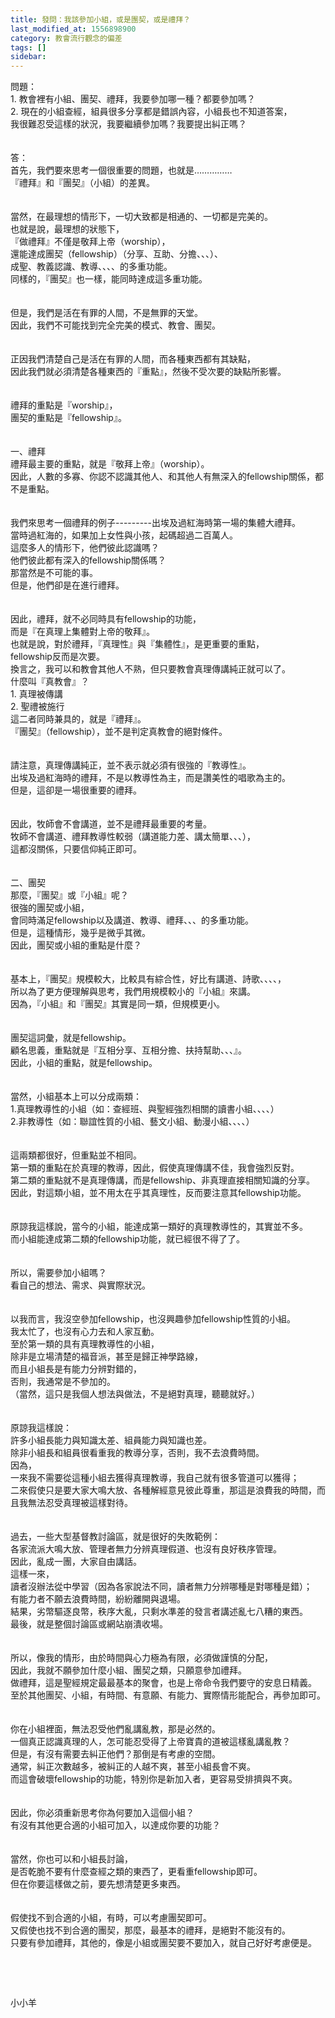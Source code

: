 ```yaml
---
title: 發問：我該參加小組，或是團契，或是禮拜？
last_modified_at: 1556898900
category: 教會流行觀念的偏差
tags: []
sidebar: 
---
```


<div>問題：</div>
<div>1. 教會裡有小組、團契、禮拜，我要參加哪一種？都要參加嗎？</div>
<div>2. 現在的小組查經，組員很多分享都是錯誤內容，小組長也不知道答案，</div>
<div>我很難忍受這樣的狀況，我要繼續參加嗎？我要提出糾正嗎？</div>
<div> </div>
<div> </div>
<div>答：</div>
<div>首先，我們要來思考一個很重要的問題，也就是……………</div>
<div>『禮拜』和『團契』（小組）的差異。</div>
<div> </div>
<div> </div>
<div>當然，在最理想的情形下，一切大致都是相通的、一切都是完美的。</div>
<div>也就是說，最理想的狀態下，</div>
<div>『做禮拜』不僅是敬拜上帝（worship），</div>
<div>還能達成團契（fellowship）（分享、互助、分擔、、、）、</div>
<div>成聖、教義認識、教導、、、、的多重功能。</div>
<div>同樣的，『團契』也一樣，能同時達成這多重功能。</div>
<div> </div>
<div> </div>
<div>但是，我們是活在有罪的人間，不是無罪的天堂。</div>
<div>因此，我們不可能找到完全完美的模式、教會、團契。</div>
<div> </div>
<div> </div>
<div>正因我們清楚自己是活在有罪的人間，而各種東西都有其缺點，</div>
<div>因此我們就必須清楚各種東西的『重點』，然後不受次要的缺點所影響。</div>
<div> </div>
<div> </div>
<div>禮拜的重點是『worship』，</div>
<div>團契的重點是『fellowship』。</div>
<div> </div>
<div> </div>
<div>一、禮拜</div>
<div>禮拜最主要的重點，就是『敬拜上帝』（worship）。</div>
<div>因此，人數的多寡、你認不認識其他人、和其他人有無深入的fellowship關係，都不是重點。</div>
<div> </div>
<div> </div>
<div>我們來思考一個禮拜的例子---------出埃及過紅海時第一場的集體大禮拜。</div>
<div>當時過紅海的，如果加上女性與小孩，起碼超過二百萬人。</div>
<div>這麼多人的情形下，他們彼此認識嗎？</div>
<div>他們彼此都有深入的fellowship關係嗎？</div>
<div>那當然是不可能的事。</div>
<div>但是，他們卻是在進行禮拜。</div>
<div> </div>
<div> </div>
<div>因此，禮拜，就不必同時具有fellowship的功能，</div>
<div>而是『在真理上集體對上帝的敬拜』。</div>
<div>也就是說，對於禮拜，『真理性』與『集體性』，是更重要的重點，</div>
<div>fellowship反而是次要。</div>
<div>換言之，我可以和教會其他人不熟，但只要教會真理傳講純正就可以了。</div>
<div>什麼叫『真教會』？</div>
<div>1.<span style="white-space:pre"> </span>真理被傳講</div>
<div>2.<span style="white-space:pre"> </span>聖禮被施行</div>
<div>這二者同時兼具的，就是『禮拜』。</div>
<div>『團契』（fellowship），並不是判定真教會的絕對條件。</div>
<div> </div>
<div> </div>
<div>請注意，真理傳講純正，並不表示就必須有很強的『教導性』。</div>
<div>出埃及過紅海時的禮拜，不是以教導性為主，而是讚美性的唱歌為主的。</div>
<div>但是，這卻是一場很重要的禮拜。</div>
<div> </div>
<div> </div>
<div>因此，牧師會不會講道，並不是禮拜最重要的考量。</div>
<div>牧師不會講道、禮拜教導性較弱（講道能力差、講太簡單、、、），</div>
<div>這都沒關係，只要信仰純正即可。</div>
<div> </div>
<div> </div>
<div>二、團契</div>
<div>那麼，『團契』或『小組』呢？</div>
<div>很強的團契或小組，</div>
<div>會同時滿足fellowship以及講道、教導、禮拜、、、的多重功能。</div>
<div>但是，這種情形，幾乎是微乎其微。</div>
<div>因此，團契或小組的重點是什麼？</div>
<div> </div>
<div> </div>
<div>基本上，『團契』規模較大，比較具有綜合性，好比有講道、詩歌、、、、，</div>
<div>所以為了更方便理解與思考，我們用規模較小的『小組』來講。</div>
<div>因為，『小組』和『團契』其實是同一類，但規模更小。</div>
<div> </div>
<div> </div>
<div>團契這詞彙，就是fellowship。</div>
<div>顧名思義，重點就是『互相分享、互相分擔、扶持幫助、、、』。</div>
<div>因此，小組的重點，就是fellowship。</div>
<div> </div>
<div> </div>
<div>當然，小組基本上可以分成兩類：</div>
<div>1.真理教導性的小組（如：查經班、與聖經強烈相關的讀書小組、、、、）</div>
<div>2.非教導性（如：聯誼性質的小組、藝文小組、動漫小組、、、、）</div>
<div> </div>
<div> </div>
<div>這兩類都很好，但重點並不相同。</div>
<div>第一類的重點在於真理的教導，因此，假使真理傳講不佳，我會強烈反對。</div>
<div>第二類的重點就不是真理傳講，而是fellowship、非真理直接相關知識的分享。</div>
<div>因此，對這類小組，並不用太在乎其真理性，反而要注意其fellowship功能。</div>
<div> </div>
<div> </div>
<div>原諒我這樣說，當今的小組，能達成第一類好的真理教導性的，其實並不多。</div>
<div>而小組能達成第二類的fellowship功能，就已經很不得了了。</div>
<div> </div>
<div> </div>
<div>所以，需要參加小組嗎？</div>
<div>看自己的想法、需求、與實際狀況。</div>
<div> </div>
<div> </div>
<div>以我而言，我沒空參加fellowship，也沒興趣參加fellowship性質的小組。</div>
<div>我太忙了，也沒有心力去和人家互動。</div>
<div>至於第一類的具有真理教導性的小組，</div>
<div>除非是立場清楚的福音派，甚至是歸正神學路線，</div>
<div>而且小組長是有能力分辨對錯的，</div>
<div>否則，我通常是不參加的。</div>
<div>（當然，這只是我個人想法與做法，不是絕對真理，聽聽就好。）</div>
<div> </div>
<div> </div>
<div>原諒我這樣說：</div>
<div>許多小組長能力與知識太差、組員能力與知識也差。</div>
<div>除非小組長和組員很看重我的教導分享，否則，我不去浪費時間。</div>
<div>因為，</div>
<div>一來我不需要從這種小組去獲得真理教導，我自己就有很多管道可以獲得；</div>
<div>二來假使只是要大家大鳴大放、各種解經意見彼此尊重，那這是浪費我的時間，而且我無法忍受真理被這樣對待。</div>
<div> </div>
<div> </div>
<div>過去，一些大型基督教討論區，就是很好的失敗範例：</div>
<div>各家流派大鳴大放、管理者無力分辨真理假道、也沒有良好秩序管理。</div>
<div>因此，亂成一團，大家自由講話。</div>
<div>這樣一來，</div>
<div>讀者沒辦法從中學習（因為各家說法不同，讀者無力分辨哪種是對哪種是錯）；</div>
<div>有能力者不願去浪費時間，紛紛離開與退場。</div>
<div>結果，劣幣驅逐良幣，秩序大亂，只剩水準差的發言者講述亂七八糟的東西。</div>
<div>最後，就是整個討論區或網站崩潰收場。</div>
<div> </div>
<div> </div>
<div>所以，像我的情形，由於時間與心力極為有限，必須做謹慎的分配，</div>
<div>因此，我就不願參加什麼小組、團契之類，只願意參加禮拜。</div>
<div>做禮拜，這是聖經規定最最基本的聚會，也是上帝命令我們要守的安息日精義。</div>
<div>至於其他團契、小組，有時間、有意願、有能力、實際情形能配合，再參加即可。</div>
<div> </div>
<div> </div>
<div>你在小組裡面，無法忍受他們亂講亂教，那是必然的。</div>
<div>一個真正認識真理的人，怎可能忍受得了上帝寶貴的道被這樣亂講亂教？</div>
<div>但是，有沒有需要去糾正他們？那倒是有考慮的空間。</div>
<div>通常，糾正次數越多，被糾正的人越不爽，甚至小組長會不爽。</div>
<div>而這會破壞fellowship的功能，特別你是新加入者，更容易受排擠與不爽。</div>
<div> </div>
<div> </div>
<div>因此，你必須重新思考你為何要加入這個小組？</div>
<div>有沒有其他更合適的小組可加入，以達成你要的功能？</div>
<div> </div>
<div> </div>
<div>當然，你也可以和小組長討論，</div>
<div>是否乾脆不要有什麼查經之類的東西了，更看重fellowship即可。</div>
<div>但在你要這樣做之前，要先想清楚更多東西。</div>
<div> </div>
<div> </div>
<div>假使找不到合適的小組，有時，可以考慮團契即可。</div>
<div>又假使也找不到合適的團契，那麼，最基本的禮拜，是絕對不能沒有的。</div>
<div>只要有參加禮拜，其他的，像是小組或團契要不要加入，就自己好好考慮便是。</div>
<p> </p>
<p> </p>
<p>小小羊</p>
